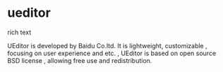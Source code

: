 ueditor
=======

rich text

UEditor is developed by Baidu Co.ltd.  It is lightweight, customizable , focusing on user experience and etc. ,
UEditor is based on open source BSD license , allowing free use and redistribution.
